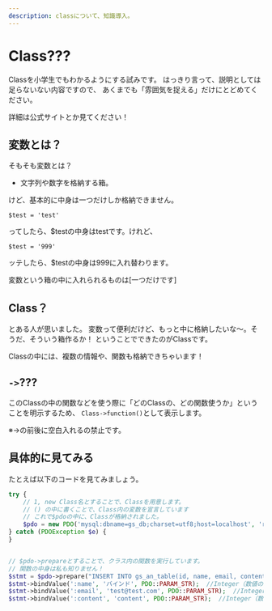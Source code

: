 ```yaml
---
description: classについて、知識導入。
---
```


# Class???

Classを小学生でもわかるようにする試みです。
はっきり言って、説明としては足らないない内容ですので、
あくまでも「雰囲気を捉える」だけにとどめてください。

詳細は公式サイトとか見てください！

## 変数とは？

そもそも変数とは？

- 文字列や数字を格納する箱。

けど、基本的に中身は一つだけしか格納できません。

`$test = 'test'`

ってしたら、$testの中身はtestです。けれど、

`$test = '999'`

ッテしたら、$testの中身は999に入れ替わります。

変数という箱の中に入れられるものは[一つだけです]

## Class？

とある人が思いました。
変数って便利だけど、もっと中に格納したいな〜。そうだ、そういう箱作るか！
ということでできたのがClassです。

Classの中には、複数の情報や、関数も格納できちゃいます！

## `->`???

このClassの中の関数などを使う際に「どのClassの、どの関数使うか」ということを明示するため、
`Class->function()`として表示します。

※->の前後に空白入れるの禁止です。

## 具体的に見てみる

たとえば以下のコードを見てみましょう。

```php
try {
    // 1, new Class名とすることで、Classを用意します。
    // () の中に書くことで、Class内の変数を宣言しています
    // これで$pdoの中に、Classが格納されました。
    $pdo = new PDO('mysql:dbname=gs_db;charset=utf8;host=localhost', 'root', 'root');
} catch (PDOException $e) {
}


// $pdo->prepareとすることで、クラス内の関数を実行しています。
// 関数の中身は私も知りません！
$stmt = $pdo->prepare("INSERT INTO gs_an_table(id, name, email, content, date)VALUES(NULL, :name, :email, :content, sysdate())");
$stmt->bindValue(':name', 'バインド', PDO::PARAM_STR);  //Integer（数値の場合 PDO::PARAM_INT)
$stmt->bindValue(':email', 'test@test.com', PDO::PARAM_STR);  //Integer（数値の場合 PDO::PARAM_INT)
$stmt->bindValue(':content', 'content', PDO::PARAM_STR);  //Integer（数値の場合 PDO::PARAM_INT)

```
